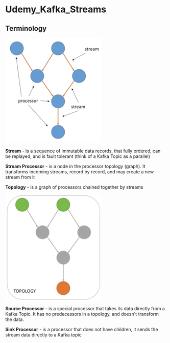 # Udemy_Kafka_Streams

## Terminology

<img width="300" alt="Topics, partitions and offsets" src="https://github.com/allenlcp/Udemy_Kafka_Streams/blob/master/resources/images/img_0001.png">

**Stream** - is a sequence of immutable data records, that fully ordered, can be replayed, and is fault tolerant (think of a Kafka Topic as a parallel)

**Stream Processor** - is a node in the processor topology (graph). It transforms incoming streams, record by record, and may create a new stream from it

**Topology** - is a graph of processors chained together by streams

<img width="300" alt="Topics, partitions and offsets" src="https://github.com/allenlcp/Udemy_Kafka_Streams/blob/master/resources/images/img_0002.png">

**Source Processor** - is a special processor that takes its data directly from a Kafka Topic.  It has no predecessors in a topology, and doesn't transform the data.

**Sink Processor** - is a processor that does not have children, it sends the stream data directly to a Kafka topic

